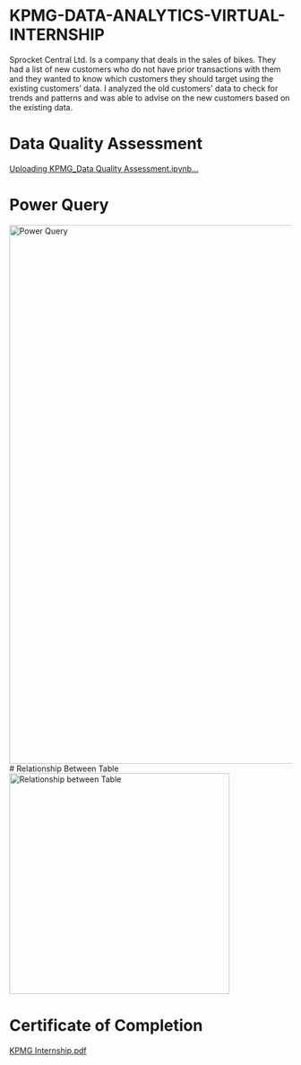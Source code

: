 # KPMG-DATA-ANALYTICS-VIRTUAL-INTERNSHIP
Sprocket Central Ltd. Is a company that deals in the sales of bikes.
They had a list of new customers who do not have prior transactions with them and they wanted to know which customers they should target using the existing customers’ data. I analyzed the old customers' data to check for trends and patterns and was able to advise on the new customers based on the existing data.

# Data Quality Assessment
[Uploading KPMG_Data Quality Assessment.ipynb…]()

# Power Query

<img width="959" alt="Power Query" src="https://github.com/KrutikaRajpure/KPMG-DATA-ANALYTICS-VIRTUAL-INTERNSHIP/assets/59536968/ad4f496d-5e56-48dc-88fc-e1502001bda8">
# Relationship Between Table

<img width="393" alt="Relationship between Table" src="https://github.com/KrutikaRajpure/KPMG-DATA-ANALYTICS-VIRTUAL-INTERNSHIP/assets/59536968/74b27427-1c92-4bc7-b2f6-a5edfde04273">

# Certificate of Completion
[KPMG Internship.pdf](https://github.com/KrutikaRajpure/KPMG-DATA-ANALYTICS-VIRTUAL-INTERNSHIP/files/12685620/KPMG.Internship.pdf)

